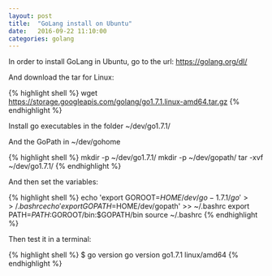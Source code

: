 ```yaml
---
layout: post
title:  "GoLang install on Ubuntu"
date:   2016-09-22 11:10:00
categories: golang
---
```


In order to install GoLang in Ubuntu, go to the url: https://golang.org/dl/

And download the tar for Linux:

{% highlight shell %}
wget https://storage.googleapis.com/golang/go1.7.1.linux-amd64.tar.gz
{% endhighlight %}

Install go executables in the folder ~/dev/go1.7.1/

And the GoPath in ~/dev/gohome

{% highlight shell %}
mkdir -p ~/dev/go1.7.1/
mkdir -p ~/dev/gopath/
tar -xvf ~/dev/go1.7.1/
{% endhighlight %}

And then set the variables:

{% highlight shell %}
echo 'export GOROOT=$HOME/dev/go-1.7.1/go' >> ~/.bashrc
echo 'export GOPATH=$HOME/dev/gopath' >> ~/.bashrc
export PATH=$PATH:$GOROOT/bin:$GOPATH/bin
source ~/.bashrc
{% endhighlight %}

Then test it in a terminal:

{% highlight shell %}
$ go version
go version go1.7.1 linux/amd64
{% endhighlight %}
